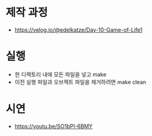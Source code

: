 # 제작 과정
- https://velog.io/@edelkatze/Day-10-Game-of-Life1

# 실행
- 한 디렉토리 내에 모든 파일을 넣고 make
- 이전 실행 파일과 오브젝트 파일을 제거하려면 make clean

# 시연
- https://youtu.be/SO1bPI-6BMY
